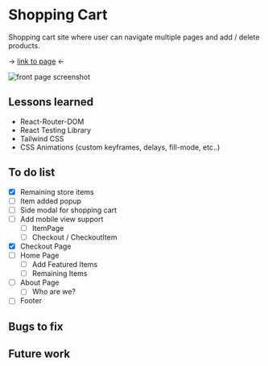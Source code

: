 # Shopping Cart

Shopping cart site where user can navigate multiple pages and add / delete products.

-> <a href="https://sumedh-inamdar.github.io/shopping-cart/">link to page</a> <-

![front page screenshot](./src/assets/shoppingCartScreenshot.png)

## Lessons learned

- React-Router-DOM
- React Testing Library
- Tailwind CSS
- CSS Animations (custom keyframes, delays, fill-mode, etc..)

## To do list
- [x] Remaining store items
- [ ] Item added popup
- [ ] Side modal for shopping cart
- [ ] Add mobile view support
    - [ ] ItemPage
    - [ ] Checkout / CheckoutItem
- [x] Checkout Page
- [ ] Home Page
    - [ ] Add Featured Items
    - [ ] Remaining Items
- [ ] About Page
    - [ ] Who are we?
- [ ] Footer

## Bugs to fix

## Future work
